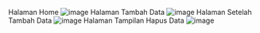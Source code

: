 Halaman Home
![image](https://github.com/user-attachments/assets/06a01181-9678-41c7-85bd-3a139de4f39f)
Halaman Tambah Data
![image](https://github.com/user-attachments/assets/3cff48a8-d8cc-40a6-b000-0f409e9c0b2e)
Halaman Setelah Tambah Data
![image](https://github.com/user-attachments/assets/d393c553-9bbc-457a-b315-0ea251104739)
Halaman Tampilan Hapus Data
![image](https://github.com/user-attachments/assets/64a80ad0-7c2e-47ff-9c89-8bdd6146b0e1)


